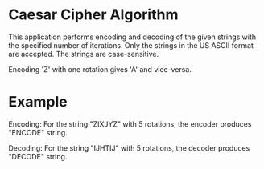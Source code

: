 # Caesar Cipher Algorithm

This application performs encoding and decoding of the given strings with the specified number of iterations. Only the strings in the US ASCII format are accepted. The strings are case-sensitive.

Encoding 'Z' with one rotation gives 'A' and vice-versa.

# Example

Encoding: For the string "ZIXJYZ" with 5 rotations, the encoder produces "ENCODE" string.

Decoding: For the string "IJHTIJ" with 5 rotations, the decoder produces "DECODE" string.
